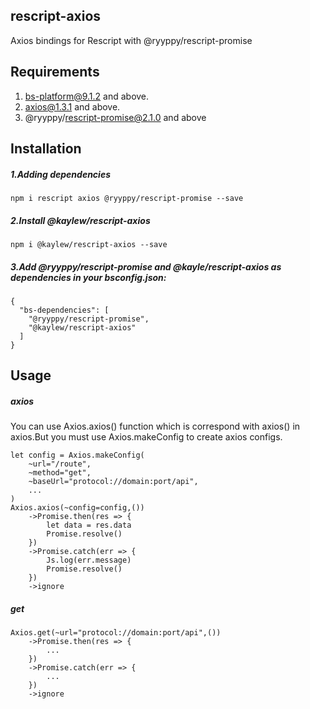 rescript-axios
---------------

Axios bindings for Rescript with @ryyppy/rescript-promise

Requirements
---------------

1. bs-platform@9.1.2 and above.
2. axios@1.3.1 and above.
3. @ryyppy/rescript-promise@2.1.0 and above

Installation
---------------
##### 1.Adding dependencies
```
npm i rescript axios @ryyppy/rescript-promise --save
```
##### 2.Install @kaylew/rescript-axios
```
npm i @kaylew/rescript-axios --save
```
##### 3.Add @ryyppy/rescript-promise and @kayle/rescript-axios as dependencies in your bsconfig.json:


```
{
  "bs-dependencies": [
    "@ryyppy/rescript-promise",
    "@kaylew/rescript-axios"
  ]
}
```

Usage
------------
##### axios
You can use Axios.axios() function which is correspond with axios() in axios.But you must use Axios.makeConfig to create axios configs.
```
let config = Axios.makeConfig(
    ~url="/route",
    ~method="get",
    ~baseUrl="protocol://domain:port/api",
    ...
)
Axios.axios(~config=config,())
    ->Promise.then(res => {
        let data = res.data
        Promise.resolve()
    })
    ->Promise.catch(err => {
        Js.log(err.message)
        Promise.resolve()
    })
    ->ignore
```

##### get

```
Axios.get(~url="protocol://domain:port/api",())
    ->Promise.then(res => {
        ...
    })
    ->Promise.catch(err => {
        ...
    })
    ->ignore
```
